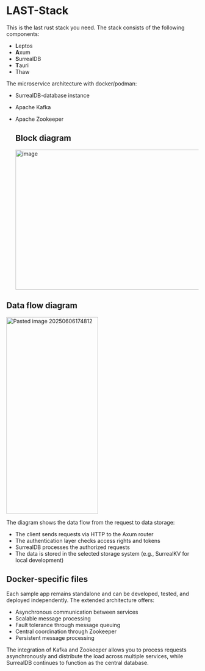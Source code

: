 # LAST-Stack
This is the last rust stack you need.
The stack consists of the following components:
- **L**eptos
- **A**xum
- **S**urrealDB
- **T**auri
- Thaw

The microservice architecture with docker/podman:
- SurrealDB-database instance
- Apache Kafka
- Apache Zookeeper

  ## Block diagram
  <img width="1568" height="367" alt="image" src="https://github.com/user-attachments/assets/f9fcac30-d06c-4e27-be3b-f35c55702a5f" />

## Data flow diagram
<img width="240" height="516" alt="Pasted image 20250606174812" src="https://github.com/user-attachments/assets/268875e8-bbc7-43f5-bd06-db99511935fd" />

The diagram shows the data flow from the request to data storage:
- The client sends requests via HTTP to the Axum router
- The authentication layer checks access rights and tokens
- SurrealDB processes the authorized requests
- The data is stored in the selected storage system (e.g., SurrealKV for local development)

## Docker-specific files
Each sample app remains standalone and can be developed, tested, and deployed independently. The extended architecture offers:
- Asynchronous communication between services
- Scalable message processing
- Fault tolerance through message queuing
- Central coordination through Zookeeper
- Persistent message processing

The integration of Kafka and Zookeeper allows you to process requests asynchronously and distribute the load across multiple services, while SurrealDB continues to function as the central database.
